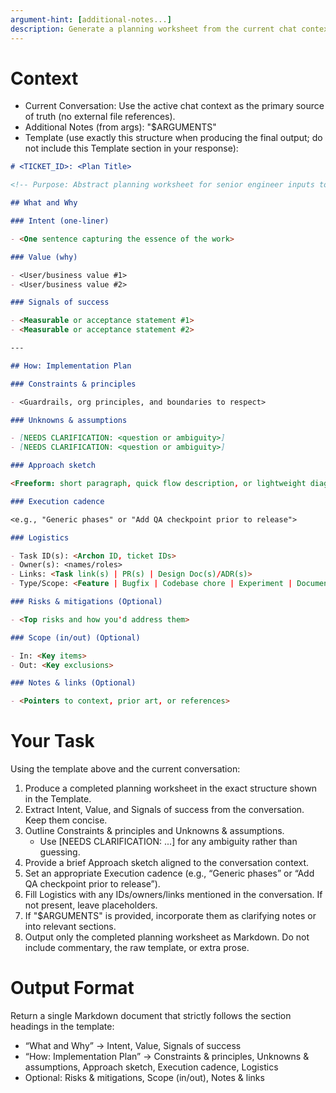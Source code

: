 ```yaml
---
argument-hint: [additional-notes...]
description: Generate a planning worksheet from the current chat context using the planning-worksheet.md template
---
```


# Context

- Current Conversation: Use the active chat context as the primary source of truth (no external file references).
- Additional Notes (from args): "$ARGUMENTS"
- Template (use exactly this structure when producing the final output; do not include this Template section in your response):

```markdown
# <TICKET_ID>: <Plan Title>

<!-- Purpose: Abstract planning worksheet for senior engineer inputs to Spec Kit (spec/plan). Minimal structure to organize initial thinking; let Spec Kit infer details. Fill in all <...> placeholders. -->

## What and Why

### Intent (one-liner)

- <One sentence capturing the essence of the work>

### Value (why)

- <User/business value #1>
- <User/business value #2>

### Signals of success

- <Measurable or acceptance statement #1>
- <Measurable or acceptance statement #2>

---

## How: Implementation Plan

### Constraints & principles

- <Guardrails, org principles, and boundaries to respect>

### Unknowns & assumptions

- [NEEDS CLARIFICATION: <question or ambiguity>]
- [NEEDS CLARIFICATION: <question or ambiguity>]

### Approach sketch

<Freeform: short paragraph, quick flow description, or lightweight diagram in text>

### Execution cadence

<e.g., "Generic phases" or "Add QA checkpoint prior to release">

### Logistics

- Task ID(s): <Archon ID, ticket IDs>
- Owner(s): <names/roles>
- Links: <Task link(s) | PR(s) | Design Doc(s)/ADR(s)>
- Type/Scope: <Feature | Bugfix | Codebase chore | Experiment | Documentation; key surfaces/components>

### Risks & mitigations (Optional)

- <Top risks and how you'd address them>

### Scope (in/out) (Optional)

- In: <Key items>
- Out: <Key exclusions>

### Notes & links (Optional)

- <Pointers to context, prior art, or references>
```

# Your Task

Using the template above and the current conversation:

1. Produce a completed planning worksheet in the exact structure shown in the Template.
2. Extract Intent, Value, and Signals of success from the conversation. Keep them concise.
3. Outline Constraints & principles and Unknowns & assumptions.
   - Use [NEEDS CLARIFICATION: ...] for any ambiguity rather than guessing.
4. Provide a brief Approach sketch aligned to the conversation context.
5. Set an appropriate Execution cadence (e.g., “Generic phases” or “Add QA checkpoint prior to release”).
6. Fill Logistics with any IDs/owners/links mentioned in the conversation. If not present, leave placeholders.
7. If "$ARGUMENTS" is provided, incorporate them as clarifying notes or into relevant sections.
8. Output only the completed planning worksheet as Markdown. Do not include commentary, the raw template, or extra prose.

# Output Format

Return a single Markdown document that strictly follows the section headings in the template:

- “What and Why” → Intent, Value, Signals of success
- “How: Implementation Plan” → Constraints & principles, Unknowns & assumptions, Approach sketch, Execution cadence, Logistics
- Optional: Risks & mitigations, Scope (in/out), Notes & links
